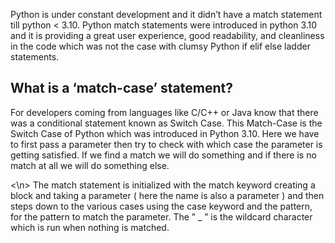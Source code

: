Python is under constant development and it didn’t have a match statement till python < 3.10. Python match statements were introduced in python 3.10 and it is providing a great user experience, good readability, and cleanliness in the code which was not the case with clumsy Python if elif else ladder statements. 

<h2>What is a ‘match-case’ statement?</h2>
For developers coming from languages like C/C++ or Java know that there was a conditional statement known as Switch Case. This Match-Case is the Switch Case of Python which was introduced in Python 3.10. Here we have to first pass a parameter then try to check with which case the parameter is getting satisfied. If we find a match we will do something and if there is no match at all we will do something else.

<\n>
The match statement is initialized with the match keyword creating a block and taking a parameter ( here the name is also a parameter ) and then steps down to the various cases using the case keyword and the pattern, for the pattern to match the parameter. The ” _  ” is the wildcard character which is run when nothing is matched.

